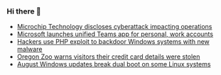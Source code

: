 ### Hi there 👋

<!--START_SECTION:feed-->
* [Microchip Technology discloses cyberattack impacting operations](https://www.bleepingcomputer.com/news/security/microchip-technology-discloses-cyberattack-impacting-operations/)
* [Microsoft launches unified Teams app for personal, work accounts](https://www.bleepingcomputer.com/news/microsoft/microsoft-launches-unified-teams-app-for-personal-work-accounts/)
* [Hackers use PHP exploit to backdoor Windows systems with new malware](https://www.bleepingcomputer.com/news/security/hackers-use-php-exploit-to-backdoor-windows-systems-with-new-malware/)
* [Oregon Zoo warns visitors their credit card details were stolen](https://www.bleepingcomputer.com/news/security/oregon-zoo-warns-visitors-their-credit-card-details-were-stolen/)
* [August Windows updates break dual boot on some Linux systems](https://www.bleepingcomputer.com/news/microsoft/august-windows-updates-break-dual-boot-on-some-linux-systems/)
<!--END_SECTION:feed-->

<!--
**frankenk/frankenk** is a ✨ _special_ ✨ repository because its `README.md` (this file) appears on your GitHub profile.

Here are some ideas to get you started:

- 🔭 I’m currently working on ...
- 🌱 I’m currently learning ...
- 👯 I’m looking to collaborate on ...
- 🤔 I’m looking for help with ...
- 💬 Ask me about ...
- 📫 How to reach me: ...
- 😄 Pronouns: ...
- ⚡ Fun fact: ...
-->



